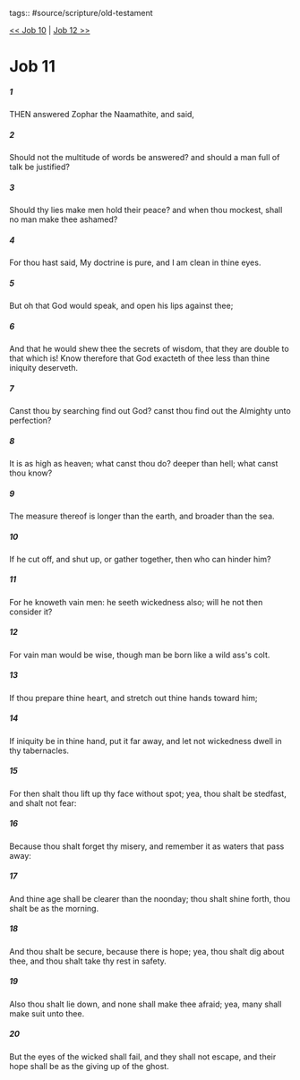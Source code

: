 tags:: #source/scripture/old-testament

[<< Job 10](/old-testament/18_Job/Job_10.md) | [Job 12 >>](/old-testament/18_Job/Job_12.md)

# Job 11

##### 1

THEN answered Zophar the Naamathite, and said,

##### 2

Should not the multitude of words be answered? and should a man full of talk be justified?

##### 3

Should thy lies make men hold their peace? and when thou mockest, shall no man make thee ashamed?

##### 4

For thou hast said, My doctrine is pure, and I am clean in thine eyes.

##### 5

But oh that God would speak, and open his lips against thee;

##### 6

And that he would shew thee the secrets of wisdom, that they are double to that which is! Know therefore that God exacteth of thee less than thine iniquity deserveth.

##### 7

Canst thou by searching find out God? canst thou find out the Almighty unto perfection?

##### 8

It is as high as heaven; what canst thou do? deeper than hell; what canst thou know?

##### 9

The measure thereof is longer than the earth, and broader than the sea.

##### 10

If he cut off, and shut up, or gather together, then who can hinder him?

##### 11

For he knoweth vain men: he seeth wickedness also; will he not then consider it?

##### 12

For vain man would be wise, though man be born like a wild ass's colt.

##### 13

If thou prepare thine heart, and stretch out thine hands toward him;

##### 14

If iniquity be in thine hand, put it far away, and let not wickedness dwell in thy tabernacles.

##### 15

For then shalt thou lift up thy face without spot; yea, thou shalt be stedfast, and shalt not fear:

##### 16

Because thou shalt forget thy misery, and remember it as waters that pass away:

##### 17

And thine age shall be clearer than the noonday; thou shalt shine forth, thou shalt be as the morning.

##### 18

And thou shalt be secure, because there is hope; yea, thou shalt dig about thee, and thou shalt take thy rest in safety.

##### 19

Also thou shalt lie down, and none shall make thee afraid; yea, many shall make suit unto thee.

##### 20

But the eyes of the wicked shall fail, and they shall not escape, and their hope shall be as the giving up of the ghost.
